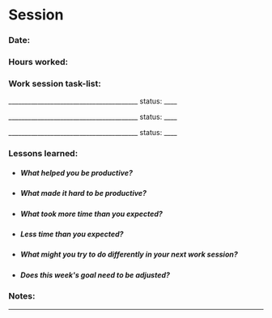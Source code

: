 # Session

### Date:

### Hours worked:

### Work session task-list:

________________________________________ status: ____

________________________________________ status: ____

________________________________________ status: ____
			

### Lessons learned:

- ##### What helped you be productive?

- ##### What made it hard to be productive?

- ##### What took more time than you expected?

- ##### Less time than you expected?

- ##### What might you try to do differently in your next work session?

- ##### Does this week's goal need to be adjusted?
		

### Notes:


___


